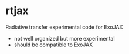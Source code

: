 # rtjax

Radiative transfer experimental code for ExoJAX

- not well organized but more experimental
- should be compatible to ExoJAX